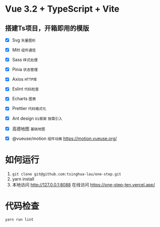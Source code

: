 # Vue 3.2 + TypeScript + Vite

## 搭建Ts项目，开箱即用的模版

- [x] Svg
`矢量图形`
- [x] Mitt
 `组件通信`
- [x] Sass
`样式处理`
- [x] Pinia
`状态管理`
- [x] Axios
`HTTP库`
- [x] Eslint
`代码检查`
- [x] Echarts
`图表`
- [x] Prettier
`代码格式化`
- [x] Ant design
`Ui框架`
`按需引入` 
- [x] 高德地图
    `基础地图`
- [x] @vueuse/motion
`组件动画` https://motion.vueuse.org/



# 如何运行

1. `git clone git@github.com:tsinghua-lau/one-step.git`
2. yarn install
3. 本地访问 http://127.0.0.1:8088  在线访问 https://one-step-ten.vercel.app/

# 代码检查

`yarn run lint` 